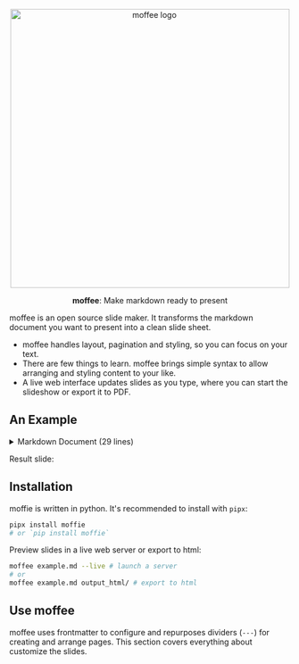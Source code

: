 <p align="center">
  <a href="https://github.com/BMPixel/moffee">
  <img src="https://github.com/user-attachments/assets/37fa6c1b-df21-4df1-9ccf-6075f009c74d" alt="moffee logo" width="500">
  </a>
</p>
<p align="center">
  <strong>moffee</strong>: Make markdown ready to present
</p>

moffee is an open source slide maker. It transforms the markdown document you want to present into a clean slide sheet. 

- moffee handles layout, pagination and styling, so you can focus on your text.
- There are few things to learn. moffee brings simple syntax to allow arranging and styling content to your like.
- A live web interface updates slides as you type, where you can start the slideshow or export it to PDF.

## An Example

<details>
  <summary> Markdown Document (29 lines)</summary>
  
```markdown
# Moffee
## Make markdown ready to present
@(layout=centered)

## Why Moffee?

- **80/20 Rule**[^1]: Creating slides can be time-consuming, often requiring 80% of the effort for just 20% of the outcome.
- `moffee` transforms markdown into professional presentations effortlessly.
    - Use simple markdown syntax.
    - Enjoy out-of-the-box paging and styling.
    - Easily arrange text and images.

[^1]: https://en.wikipedia.org/wiki/Pareto_principle

## Showcasing
### Style with Markdown

==Markdown== is all you need! Elements like $tex$ and `code` are rendered with elegant style.

!!! note
    moffee automatically breaks pages and chooses titles based on context.

### Media Layout

One of moffee's strengths is using dividers to organize text and images effectively.

___

- Use `---` to trigger page breaks.
- Use `***` to arrange elements horizontally.
- Use `___` to split elements vertically.

moffee automatically adjusts element sizes to accommodate large blocks of text or complex illustrations.

***

![blue coffee](coffee.png)
```
</details>

Result slide:

## Installation

moffie is written in python. It's recommended to install with `pipx`:

```bash
pipx install moffie
# or `pip install moffie`
```

Preview slides in a live web server or export to html:

```bash
moffee example.md --live # launch a server
# or
moffee example.md output_html/ # export to html
```

## Use moffee

moffee uses frontmatter to configure and repurposes dividers (`---`) for creating and arrange pages. This section covers everything about customize the slides.

